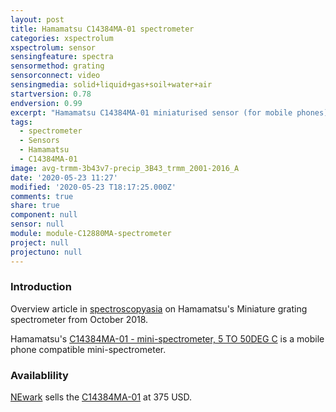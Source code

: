 ```yaml
---
layout: post
title: Hamamatsu C14384MA-01 spectrometer
categories: xspectrolum
xspectrolum: sensor
sensingfeature: spectra
sensormethod: grating
sensorconnect: video
sensingmedia: solid+liquid+gas+soil+water+air
startversion: 0.78
endversion: 0.99
excerpt: "Hamamatsu C14384MA-01 miniaturised sensor (for mobile phones)"
tags:
  - spectrometer
  - Sensors
  - Hamamatsu
  - C14384MA-01
image: avg-trmm-3b43v7-precip_3B43_trmm_2001-2016_A
date: '2020-05-23 11:27'
modified: '2020-05-23 T18:17:25.000Z'
comments: true
share: true
component: null
sensor: null
module: module-C12880MA-spectrometer
project: null
projectuno: null
---
```


### Introduction

Overview article in [spectroscopyasia](https://www.spectroscopyasia.com/product/miniature-grating-spectrometer) on Hamamatsu's Miniature grating spectrometer from October 2018.

Hamamatsu's [C14384MA-01 -  mini-spectrometer, 5 TO 50DEG C](https://www.hamamatsu.com/eu/en/product/type/C14384MA-01/index.html) is a mobile phone compatible mini-spectrometer.

### Availablility

[NEwark](https://www.newark.com) sells the [C14384MA-01](https://www.newark.com/hamamatsu/c14384ma-01/mini-spectrometer-5-to-50deg-c/dp/21AH3201) at 375 USD.
